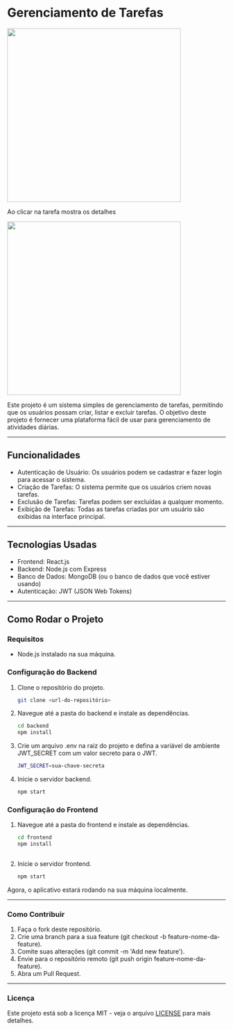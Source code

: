 # **Gerenciamento de Tarefas** 

<img src="https://github.com/user-attachments/assets/cd5fe943-8851-4bf9-9828-a0e19816470b" width="400" />

Ao clicar na tarefa mostra os detalhes

<img src="https://github.com/user-attachments/assets/2c88e6e3-9209-49e8-9ff1-968ba6a10246" width="400" />

Este projeto é um sistema simples de gerenciamento de tarefas, permitindo que os usuários possam criar, listar e excluir tarefas. O objetivo deste projeto é fornecer uma plataforma fácil de usar para gerenciamento de atividades diárias.  

---

## **Funcionalidades**

- Autenticação de Usuário: Os usuários podem se cadastrar e fazer login para acessar o sistema.  
- Criação de Tarefas: O sistema permite que os usuários criem novas tarefas.  
- Exclusão de Tarefas: Tarefas podem ser excluídas a qualquer momento.  
- Exibição de Tarefas: Todas as tarefas criadas por um usuário são exibidas na interface principal.

---

## **Tecnologias Usadas**

- Frontend: React.js  
- Backend: Node.js com Express  
- Banco de Dados: MongoDB (ou o banco de dados que você estiver usando)  
- Autenticação: JWT (JSON Web Tokens)

---

## **Como Rodar o Projeto**

### **Requisitos**

- Node.js instalado na sua máquina.

### **Configuração do Backend**  

1. Clone o repositório do projeto.
   ```bash
   git clone <url-do-repositório>
2. Navegue até a pasta do backend e instale as dependências.
   ```bash
   cd backend  
   npm install

3. Crie um arquivo .env na raiz do projeto e defina a variável de ambiente JWT_SECRET com um valor secreto para o JWT.  
    ```bash
   JWT_SECRET=sua-chave-secreta  

4. Inicie o servidor backend.
    ```bash 
   npm start  

### **Configuração do Frontend**

1. Navegue até a pasta do frontend e instale as dependências.
   ```bash
   cd frontend  
   npm install
     
2. Inicie o servidor frontend.
    ```bash
   npm start  

Agora, o aplicativo estará rodando na sua máquina localmente.  

---

### **Como Contribuir**

1. Faça o fork deste repositório.
2. Crie uma branch para a sua feature (git checkout -b feature-nome-da-feature).
3. Comite suas alterações (git commit -m 'Add new feature').
4. Envie para o repositório remoto (git push origin feature-nome-da-feature).
5. Abra um Pull Request.

---

### **Licença**

Este projeto está sob a licença MIT - veja o arquivo [LICENSE](LICENSE) para mais detalhes.  
